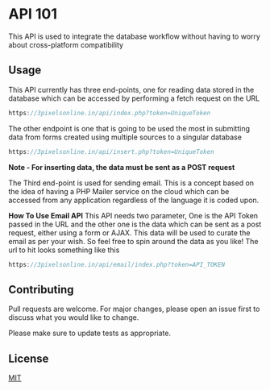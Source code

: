 # API 101

This API is used to integrate the database workflow without having to worry about cross-platform compatibility

## Usage

This API currently has three end-points, one for reading data stored in the database which can be accessed by performing a fetch request on the URL
```javascript
https://3pixelsonline.in/api/index.php?token=UniqueToken
```


The other endpoint is one that is going to be used the most in submitting data from forms created using multiple sources to a singular database
```javascript
https://3pixelsonline.in/api/insert.php?token=UniqueToken
```
**Note - For inserting data, the data must be sent as a POST request** 

The Third end-point is used for sending email. This is a concept based on the idea of having a PHP Mailer service on the cloud which can be accessed from any application regardless of the language it is coded upon.

**How To Use Email API**
This API needs two parameter, One is the API Token passed in the URL and the other one is the data which can be sent as a post request, either using a form or AJAX. This data will be used to curate the email as per your wish. So feel free to spin around the data as you like! The url to hit looks something like this

```javascript
https://3pixelsonline.in/api/email/index.php?token=API_TOKEN
```

## Contributing
Pull requests are welcome. For major changes, please open an issue first to discuss what you would like to change.

Please make sure to update tests as appropriate.

## License
[MIT](https://choosealicense.com/licenses/mit/)